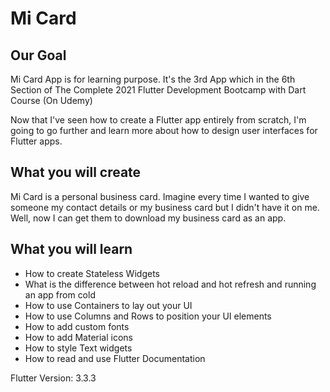 # Mi Card

## Our Goal
Mi Card App is for learning purpose.
It's the 3rd App which in the 6th Section of The Complete 2021 Flutter Development Bootcamp with Dart Course (On Udemy)

Now that I've seen how to create a Flutter app entirely from scratch, I'm going to go further and learn more about how to design user interfaces for Flutter apps.

## What you will create

Mi Card is a personal business card. Imagine every time I wanted to give someone my contact details or my business card but I didn't have it on me. Well, now I can get them to download my business card as an app.

## What you will learn

* How to create Stateless Widgets
* What is the difference between hot reload and hot refresh and running an app from cold
* How to use Containers to lay out your UI
* How to use Columns and Rows to position your UI elements
* How to add custom fonts
* How to add Material icons
* How to style Text widgets
* How to read and use Flutter Documentation


Flutter Version: 3.3.3
